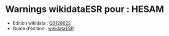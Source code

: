 Warnings wikidataESR pour : HESAM
================

- Edition wikidata : [Q3128622](https://www.wikidata.org/wiki/Q3128622)
- Guide d'édition : [wikidataESR](https://github.com/cpesr/wikidataESR/)

